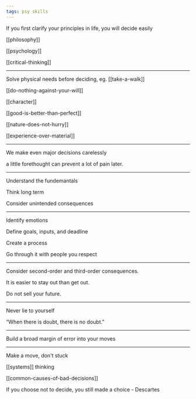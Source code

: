 ```yaml
---
tags: psy skills
---
```




If you first clarify your principles in life, you will decide easily  

[[philosophy]]

[[psychology]]

[[critical-thinking]]

---

Solve physical needs before deciding, eg. [[take-a-walk]]


[[do-nothing-against-your-will]]

[[character]]

[[good-is-better-than-perfect]]

[[nature-does-not-hurry]]

[[experience-over-material]]

---

We make even major decisions carelessly

a little forethought can prevent a lot of pain later. 

---

Understand the fundemantals

Think long term 

Consider unintended consequences

---

Identify emotions 

Define goals, inputs, and deadline 

Create a process 

Go through it with people you respect

---

Consider second-order and third-order consequences. 

It is easier to stay out than get out.

Do not sell your future. 

---

Never lie to yourself

“When there is doubt, there is no doubt.”

---

Build a broad margin of error into your moves

---

Make a move, don't stuck 

[[systems]] thinking


[[common-causes-of-bad-decisions]]

If you choose not to decide, you still made a choice - Descartes 